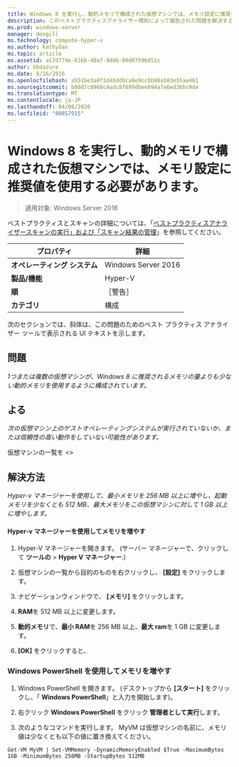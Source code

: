 ```yaml
---
title: Windows 8 を実行し、動的メモリで構成された仮想マシンでは、メモリ設定に推奨値を使用する必要があります。
description: このベストプラクティスアナライザー規則によって報告された問題を解決するための手順を示します。
ms.prod: windows-server
manager: dongill
ms.technology: compute-hyper-v
ms.author: kathydav
ms.topic: article
ms.assetid: a17d774e-62bb-40a7-9ddb-80d07596d51c
author: kbdazure
ms.date: 8/16/2016
ms.openlocfilehash: a551be3a0f1d4bdd0ca8e9ccbb98a583e55ae461
ms.sourcegitcommit: b00d7c8968c4adc8f699dbee694afe6ed36bc9de
ms.translationtype: MT
ms.contentlocale: ja-JP
ms.lasthandoff: 04/08/2020
ms.locfileid: "80857915"
---
```

# <a name="a-virtual-machine-running-windows-8-and-configured-with-dynamic-memory-should-use-recommended-values-for-memory-settings"></a>Windows 8 を実行し、動的メモリで構成された仮想マシンでは、メモリ設定に推奨値を使用する必要があります。

>適用対象: Windows Server 2016

ベストプラクティスとスキャンの詳細については、「[ベストプラクティスアナライザースキャンの実行」および「スキャン結果の管理](https://go.microsoft.com/fwlink/p/?LinkID=223177)」を参照してください。  
  
|プロパティ|詳細|  
|-|-|  
|**オペレーティング システム**|Windows Server 2016|  
|**製品/機能**|Hyper-V|  
|**順**|［警告］|  
|**カテゴリ**|構成|  
  
次のセクションでは、斜体は、この問題のためのベスト プラクティス アナライザー ツールで表示される UI テキストを示します。  
  
## <a name="issue"></a>**問題**  
*1つまたは複数の仮想マシンが、Windows 8 に推奨されるメモリの量よりも少ない動的メモリを使用するように構成されています。*  
  
## <a name="impact"></a>**よる**  
*次の仮想マシン上のゲストオペレーティングシステムが実行されていないか、または信頼性の高い動作をしていない可能性があります。*  
  
仮想マシンの一覧を \<>  
  
## <a name="resolution"></a>**解決方法**  
*Hyper-v マネージャーを使用して、最小メモリを 256 MB 以上に増やし、起動メモリを少なくとも 512 MB、最大メモリをこの仮想マシンに対して 1 GB 以上に増やします。*  
  
#### <a name="increase-memory-using-hyper-v-manager"></a>Hyper-v マネージャーを使用してメモリを増やす  
  
1.  Hyper-V マネージャーを開きます。 (サーバー マネージャーで、クリックして **ツールの** > **Hyper V マネージャー**.)  
  
2.  仮想マシンの一覧から目的のものを右クリックし、 **[設定]** をクリックします。  
  
3.  ナビゲーションウィンドウで、 **[メモリ]** をクリックします。  
  
4.  **RAM**を 512 MB 以上に変更します。  
  
5.  **動的メモリ**で、**最小 RAM**を 256 MB 以上、**最大 ram**を 1 GB に変更します。  
  
6.  **[OK]** をクリックすると、  
  
### <a name="increase-memory-using-windows-powershell"></a>Windows PowerShell を使用してメモリを増やす  
  
1.  Windows PowerShell を開きます。 (デスクトップから **[スタート]** をクリックし、「 **Windows PowerShell**」と入力を開始します)。  
  
2.  右クリック **Windows PowerShell**  をクリック **管理者として実行**します。  
  
3.  次のようなコマンドを実行します。 MyVM は仮想マシンの名前に、メモリ値は少なくとも以下の値に置き換えてください。  
  
```  
Get-VM MyVM | Set-VMMemory -DynamicMemoryEnabled $True -MaximumBytes 1GB -MinimumBytes 256MB -StartupBytes 512MB  
```  
  


